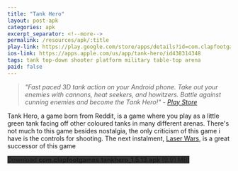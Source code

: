 ```yaml
---
title: "Tank Hero"
layout: post-apk
categories: apk
excerpt_separator: <!--more-->
permalink: /resources/apk/:title
play-link: https://play.google.com/store/apps/details?id=com.clapfootgames.tankhero
ios-link: https://apps.apple.com/us/app/tank-hero/id438314348
tags: tank top-down shooter platform military table-top arena 
paid: false
---
```


> _"Fast paced 3D tank action on your Android phone. Take out your enemies with cannons, heat seekers, and howitzers. Battle against cunning enemies and become the Tank Hero!" - <a href="https://play.google.com/store/apps/details?id=com.clapfootgames.tankhero" target="_blank">Play Store</a>_

Tank Hero, a game born from Reddit, is a game where you play as a little green tank facing off other coloured tanks in many different arenas.<!--more--> There's not much to this game besides nostalgia, the only criticism of this game i have is the controls for shooting. The next instalment, <a href="https://arialhamed.github.io/APKs/Tank-Hero-Laser-Wars" target="_blank">Laser Wars</a>, is a great successor of this game

<div class="text-center">
    <a class="btn btn-dark btn-block w-100" onclick='apk("com.clapfootgames.tankhero_1.5.13.apk")' style="text-decoration: none; background-color: #333;"> Download <b>com.clapfootgames.tankhero_1.5.13.apk</b> (9.91 MB)</a>
</div>
